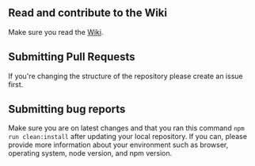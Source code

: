 ## Read and contribute to the Wiki

Make sure you read the [Wiki](https://github.com/lekhmanrus/tutorialjs-client/wiki).

## Submitting Pull Requests

If you're changing the structure of the repository please create an issue first.

## Submitting bug reports

Make sure you are on latest changes and that you ran this command `npm run clean:install` after updating your local repository. If you can, please provide more information about your environment such as browser, operating system, node version, and npm version.
